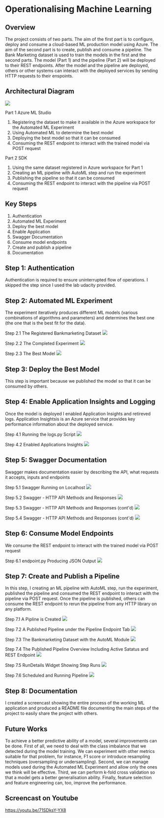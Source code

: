 # Operationalising Machine Learning

## Overview
The project consists of two parts. The aim of the first part is to configure, deploy and consume a cloud-based ML production model using Azure. The aim of the second part is to create, publish and consume a pipeline. The Bank Marketing dataset is used to train the models in the first and the second parts. The model (Part 1) and the pipeline (Part 2) will be deployed to their REST endpoints. After the model and the pipeline are deployed, others or other systems can interact with the deployed services by sending HTTP requests to their enspoints. 


## Architectural Diagram

![](Images/Diagram.JPG)

Part 1 Azure ML Studio
1. Registering the dataset to make it available in the Azure workspace for the Automated ML Experiment
2. Using Automated ML to determine the best model
3. Deploying the best model so that it can be consumed
4. Consuming the REST endpoint to interact with the trained model via POST request

Part 2 SDK
1. Using the same dataset registered in Azure workspace for Part 1
2. Creating an ML pipeline with AutoML step and run the experiment
3. Publishing the pipeline so that it can be consumed
4. Consuming the REST endpoint to interact with the pipeline via POST request


## Key Steps

1.	Authentication
2.	Automated ML Experiment
3.	Deploy the best model
4.	Enable Application 
5.	Swagger Documentation
6.	Consume model endpoints
7.	Create and publish a pipeline
8.	Documentation

## Step 1: Authentication 
Authentication is required to ensure uninterrupted flow of operations. I skipped the step since I used the lab udacity provided.

## Step 2: Automated ML Experiment 
The experiment iteratively produces different ML models (various combinations of algorithms and parameters) and determines the best one (the one that is the best fit for the data).

Step 2.1 The Registered Bankmarketing Dataset
![](Images/Step2.1-Registered%20Dataset.JPG)

Step 2.2 The Completed Experiment
![](Images/Step2.2%20-Completed%20Experiment.JPG)

Step 2.3 The Best Model
![](Images/Step2.3%20-%20Best%20Model.JPG)

## Step 3: Deploy the Best Model
This step is important because we published the model so that it can be consumed by others.


## Step 4: Enable Application Insights and Logging 
Once the model is deployed I enabled Application Insights and retireved logs. Application Insightsis is an Azure service that provides key performance information about the deployed service.

Step 4.1 Running the logs.py Script
![](Images/Step4.1%20-%20logs.JPG)

Step 4.2 Enabled Applications Insights
![](Images/Step4.2%20-%20enabled%20Application%20Insights.JPG)

## Step 5: Swagger Documentation
Swagger makes documentation easier by describing the API, what requests it accepts, inputs and endpoints  

Step 5.1 Swagger Running on Localhost
![](Images/Step5.1%20-%20Swagger%20runs%20on%20localhost.JPG)

Step 5.2 Swagger - HTTP API Methods and Responses
![](Images/Step5.2%20-%20Swagger%20-%20HTTP%20API%20methods%20and%20responses.JPG)

Step 5.3 Swagger - HTTP API Methods and Responses (cont'd)
![](Images/Step5.3%20-%20Swagger%20-%20HTTP%20API%20Methods%20and%20responses.JPG)

Step 5.4 Swagger - HTTP API Methods and Responses (cont'd)
![](Images/Step5.4%20-%20Swagger%20-%20HTTP%20API%20methods%20and%20responces.JPG)

## Step 6: Consume Model Endpoints
We consume the REST endpoint to interact with the trained model via POST request

Step 6.1 endpoint.py Producing JSON Output
![](Images/Step6.1%20-%20endpoint.py%20producing%20JSON%20output.JPG)

## Step 7: Create and Publish a Pipeline
In this step, I creating an ML pipeline with AutoML step, run the experiment, published the pipeline and consumed the REST endpoint to interact with the pipeline via POST request. Once the pipeline is published, others can consume the REST endpoint to rerun the pipeline from any HTTP library on any platform.

Step 7.1 A Pipline is Created
![](Images/Step7.1%20-%20pipeline%20created.JPG)

Step 7.2 A Published Pipeline under the Pipeline Endpoint Tab
![](Images/step7.3%20-%20pipeline%20endpoint.JPG)

Step 7.3 The Bankmarketing Dataset with the AutoML Module
![](Images/Final_pipeline_with_automl_module%20step7.JPG)

Step 7.4 The Published Pipeline Overview Including Active Satatus and REST Endpoint 
![](Images/Step7.4%20Dataset%20with%20AutoML%20module%20and%20the%20published%20pipeline%20overview.JPG)

Step 7.5 RunDetails Widget Showing Step Runs 
![](Images/Step7.5_RunDetail_swidget_showing_step_runs.JPG)

Step 7.6 Scheduled and Running Pipeline 
![](Images/Step7.6%20-%20Scheduled%20and%20running%20pipeline.JPG)

## Step 8: Documentation 
I created a screencast showing the entire process of the working ML application and produced a README file documenting the main steps of the project to easily share the project with others.


## Future Works
To achieve a better predictive ability of a model, several improvements can be done. First of all, we need to deal with the class imbalance that we detected during the model training. We can experiment with other metrics suitable for that problem, for instance, F1 score or introduce resampling techniques (oversampling or undersampling). Second, we can manage models used during the Automated ML Experiment and allow only the ones we think will be effective. Third, we can perform k-fold cross validation so that a model gets a better generalisation ability. Finally, feature selection and feature engineering can, too, improve the performance. 

## Screencast on Youtube
https://youtu.be/71SDksY-YX8
